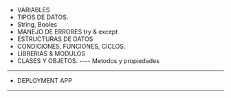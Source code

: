 
- VARIABLES
- TIPOS DE DATOS.
- String, Booles
- MANEJO DE ERRORES try  & except
- ESTRUCTURAS DE DATOS
- CONDICIONES, FUNCIONES, CICLOS.
- LIBRERIAS & MODULOS
- CLASES Y OBJETOS.
---- Metodos y propiedades
---------------------------

- DEPLOYMENT APP
---------
